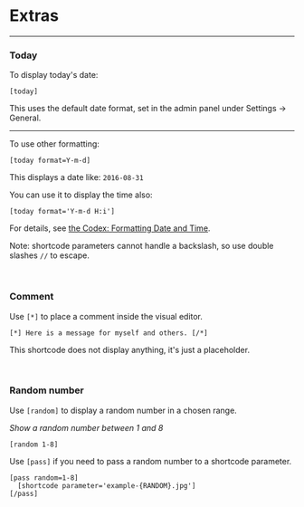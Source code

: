 
# Extras

---

### Today

To display today's date:

~~~
[today]
~~~

This uses the default date format, set in the admin panel under Settings -> General.

---

To use other formatting:

~~~
[today format=Y-m-d]
~~~

This displays a date like: `2016-08-31`

You can use it to display the time also:

~~~
[today format='Y-m-d H:i']
~~~

For details, see [the Codex: Formatting Date and Time](https://codex.wordpress.org/Formatting_Date_and_Time).

Note: shortcode parameters cannot handle a backslash, so use double slashes `//` to escape.

&nbsp;

### Comment

Use `[*]` to place a comment inside the visual editor.

~~~
[*] Here is a message for myself and others. [/*]
~~~

This shortcode does not display anything, it's just a placeholder.

&nbsp;

### Random number

Use `[random]` to display a random number in a chosen range.

*Show a random number between 1 and 8*

~~~
[random 1-8]
~~~

Use `[pass]` if you need to pass a random number to a shortcode parameter.

~~~
[pass random=1-8]
  [shortcode parameter='example-{RANDOM}.jpg']
[/pass]
~~~
